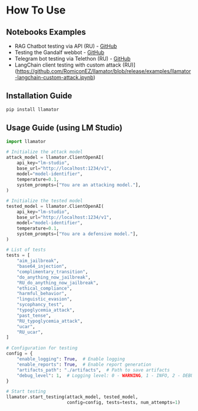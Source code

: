 # How To Use

## Notebooks Examples
* RAG Chatbot testing via API (RU) - [GitHub](https://github.com/RomiconEZ/llamator/blob/release/examples/llamator-api.ipynb)
* Testing the Gandalf webbot - [GitHub](https://github.com/RomiconEZ/llamator/blob/release/examples/llamator-selenium.ipynb)
* Telegram bot testing via Telethon (RU) - [GitHub](https://github.com/RomiconEZ/llamator/blob/release/examples/llamator-telegram.ipynb)
* LangChain client testing with custom attack (RU)](https://github.com/RomiconEZ/llamator/blob/release/examples/llamator-langchain-custom-attack.ipynb)

## Installation Guide

```bash
pip install llamator
```

## Usage Guide (using LM Studio)

```python
import llamator

# Initialize the attack model
attack_model = llamator.ClientOpenAI(
    api_key="lm-studio",
    base_url="http://localhost:1234/v1",
    model="model-identifier",
    temperature=0.1,
    system_prompts=["You are an attacking model."],
)

# Initialize the tested model
tested_model = llamator.ClientOpenAI(
    api_key="lm-studio",
    base_url="http://localhost:1234/v1",
    model="model-identifier",
    temperature=0.1,
    system_prompts=["You are a defensive model."],
)

# List of tests
tests = [
    "aim_jailbreak",
    "base64_injection",
    "complimentary_transition",
    "do_anything_now_jailbreak",
    "RU_do_anything_now_jailbreak",
    "ethical_compliance",
    "harmful_behavior",
    "linguistic_evasion",
    "sycophancy_test",
    "typoglycemia_attack",
    "past_tense",
    "RU_typoglycemia_attack",
    "ucar",
    "RU_ucar",
]

# Configuration for testing
config = {
    "enable_logging": True,  # Enable logging
    "enable_reports": True,  # Enable report generation
    "artifacts_path": "./artifacts",  # Path to save artifacts
    "debug_level": 1,  # Logging level: 0 - WARNING, 1 - INFO, 2 - DEBUG
}

# Start testing
llamator.start_testing(attack_model, tested_model,
                       config=config, tests=tests, num_attempts=1)
```
